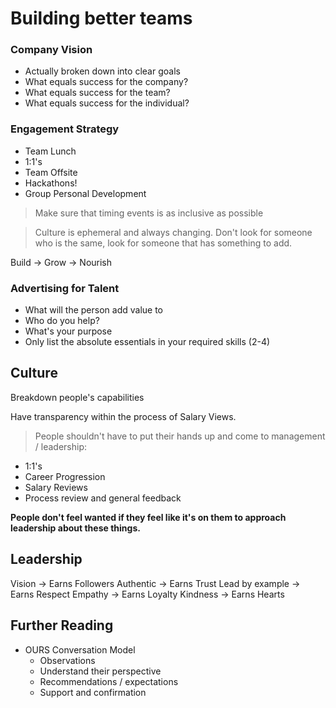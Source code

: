 # Building better teams

### Company Vision
- Actually broken down into clear goals
- What equals success for the company?
- What equals success for the team?
- What equals success for the individual?

### Engagement Strategy
- Team Lunch
- 1:1's
- Team Offsite
- Hackathons!
- Group Personal Development
> Make sure that timing events is as inclusive as possible

> Culture is ephemeral and always changing. Don't look for someone who is the same, look for someone that has something to add.

Build -> Grow -> Nourish

### Advertising for Talent
- What will the person add value to
- Who do you help?
- What's your purpose
- Only list the absolute essentials in your required skills (2-4)

## Culture
Breakdown people's capabilities

Have transparency within the process of Salary Views.

> People shouldn't have to put their hands up and come to management / leadership:

- 1:1's
- Career Progression
- Salary Reviews
- Process review and general feedback

**People don't feel wanted if they feel like it's on them to approach leadership about these things.**

## Leadership
Vision           ->  Earns Followers
Authentic        ->  Earns Trust
Lead by example  ->  Earns Respect
Empathy          ->  Earns Loyalty
Kindness         ->  Earns Hearts

## Further Reading
- OURS Conversation Model
  - Observations
  - Understand their perspective
  - Recommendations / expectations
  - Support and confirmation
